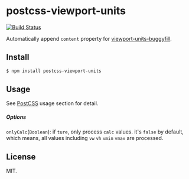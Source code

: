 # postcss-viewport-units

[![Build Status](https://travis-ci.org/springuper/postcss-viewport-units.svg?branch=master)](https://travis-ci.org/springuper/postcss-viewport-units)

Automatically append `content` property for [viewport-units-buggyfill](https://github.com/rodneyrehm/viewport-units-buggyfill).

## Install

```bash
$ npm install postcss-viewport-units
```

## Usage

See [PostCSS](https://github.com/postcss/postcss#usage) usage section for detail.

##### Options

`onlyCalc`(`Boolean`): if `ture`, only process `calc` values. it's `false` by default, which means, all values including `vw` `vh` `vmin` `vmax` are processed.

## License

MIT.
